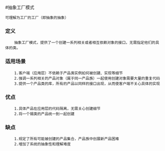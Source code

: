 

#抽象工厂模式
    
    可理解为工厂的工厂（即抽象的抽象）
    
 ###  定义
 
        抽象工厂模式，提供了一个创建一系列相关或者相互依赖对象的接口，无需指定他们的具体的类。
        
 ###  适用场景
        
        1.客户端（应用层）不依赖于产品类实例如何被创建、实现等细节
        2.强调一系列相关的产品对象（属于同一产品族）一起使用创建对象需要大量的重复代码
        3.提供一个产品类的库，所有的产品以同样的接口出现，从而使客户端不关心具体的实现
        
  ###  优点
        
        1.具体产品在应用层的代码隔离，无需关心创建细节
        2.将一个锡类的产品统一到一起创建
        
  ###  缺点 
  
        1.规定了所有可能被创建的产品集合，产品族中创展新产品困难
        2.增加了系统的抽象性和理解难度

